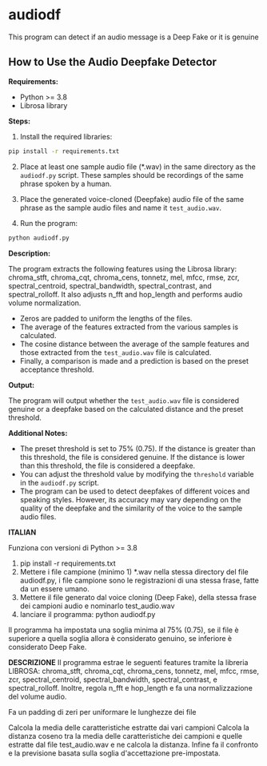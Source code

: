 # audiodf
This program can detect if an audio message is a Deep Fake or it is genuine
## How to Use the Audio Deepfake Detector 

**Requirements:**

- Python >= 3.8
- Librosa library

**Steps:**

1. Install the required libraries:
```bash
pip install -r requirements.txt
```

2. Place at least one sample audio file (*.wav) in the same directory as the `audiodf.py` script. These samples should be recordings of the same phrase spoken by a human.

3. Place the generated voice-cloned (Deepfake) audio file of the same phrase as the sample audio files and name it `test_audio.wav`.

4. Run the program:
```bash
python audiodf.py
```

**Description:**

The program extracts the following features using the Librosa library: chroma_stft, chroma_cqt, chroma_cens, tonnetz, mel, mfcc, rmse, zcr, spectral_centroid, spectral_bandwidth, spectral_contrast, and spectral_rolloff. It also adjusts n_fft and hop_length and performs audio volume normalization.

- Zeros are padded to uniform the lengths of the files.
- The average of the features extracted from the various samples is calculated.
- The cosine distance between the average of the sample features and those extracted from the `test_audio.wav` file is calculated.
- Finally, a comparison is made and a prediction is based on the preset acceptance threshold.

**Output:**

The program will output whether the `test_audio.wav` file is considered genuine or a deepfake based on the calculated distance and the preset threshold.

**Additional Notes:**

- The preset threshold is set to 75% (0.75). If the distance is greater than this threshold, the file is considered genuine. If the distance is lower than this threshold, the file is considered a deepfake.
- You can adjust the threshold value by modifying the `threshold` variable in the `audiodf.py` script.
- The program can be used to detect deepfakes of different voices and speaking styles. However, its accuracy may vary depending on the quality of the deepfake and the similarity of the voice to the sample audio files.

**ITALIAN** 

Funziona con versioni di Python >= 3.8

1) pip install -r requirements.txt
2) Mettere i file campione (minimo 1) *.wav nella stessa directory del file audiodf.py, i file campione sono le registrazioni di una stessa frase, fatte da un essere umano.
3) Mettere il file generato dal voice cloning (Deep Fake), della stessa frase dei campioni audio e nominarlo test_audio.wav
4) lanciare il programma:
   python audiodf.py

Il programma ha impostata una soglia minima al 75% (0.75), se il file è superiore a quella soglia allora è considerato genuino, se inferiore è considerato Deep Fake.

**DESCRIZIONE**
Il programma estrae le seguenti features tramite la libreria LIBROSA:
chroma_stft, chroma_cqt, chroma_cens, tonnetz, mel, mfcc, rmse, zcr, spectral_centroid, spectral_bandwidth, spectral_contrast, e spectral_rolloff. 
Inoltre, regola n_fft e hop_length e fa una normalizzazione del volume audio.

Fa un padding di zeri per uniformare le lunghezze dei file

Calcola la media delle caratteristiche estratte dai vari campioni
Calcola la distanza coseno tra la media delle caratteristiche dei campioni e quelle estratte dal file test_audio.wav e ne calcola la distanza.
Infine fa il confronto e la previsione basata sulla soglia d'accettazione pre-impostata.
